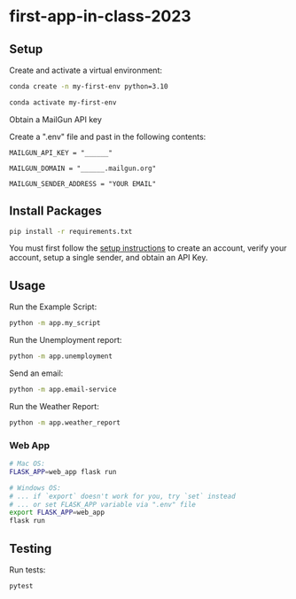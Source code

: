 # first-app-in-class-2023

## Setup

Create and activate a virtual environment:

```sh
conda create -n my-first-env python=3.10

conda activate my-first-env
```
Obtain a MailGun API key 

Create a ".env" file and past in the following contents:
```
MAILGUN_API_KEY = "______"

MAILGUN_DOMAIN = "______.mailgun.org"

MAILGUN_SENDER_ADDRESS = "YOUR EMAIL"

```
## Install Packages
```sh
pip install -r requirements.txt
```
You must first follow the [setup instructions](https://github.com/prof-rossetti/intro-to-python/blob/main/notes/python/packages/sendgrid.md) to create an account, verify your account, setup a single sender, and obtain an API Key.

## Usage

Run the Example Script:

```sh 
python -m app.my_script
```
Run the Unemployment report:
```sh
python -m app.unemployment
```
Send an email:
```sh
python -m app.email-service
```
Run the Weather Report:
```sh
python -m app.weather_report
```
### Web App
 
```sh
# Mac OS:
FLASK_APP=web_app flask run

# Windows OS:
# ... if `export` doesn't work for you, try `set` instead
# ... or set FLASK_APP variable via ".env" file
export FLASK_APP=web_app
flask run
```
## Testing

Run tests:

```sh
pytest
```
